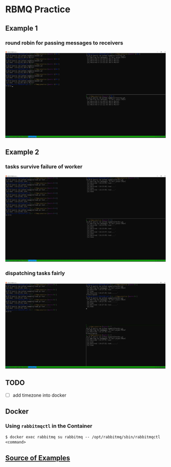 # RBMQ Practice

## Example 1
### round robin for passing messages to receivers
![round robin](images/example1-round-robin.JPG)

## Example 2
### tasks survive failure of worker
![still round robin](images/example2.JPG)
### dispatching tasks fairly
![fair dispatching](images/example2-dispatch.JPG)

## TODO
- [ ] add timezone into docker

## Docker

### Using `rabbitmqctl` in the Container

```
$ docker exec rabbitmq su rabbitmq -- /opt/rabbitmq/sbin/rabbitmqctl <command>
```

## [Source of Examples](https://www.rabbitmq.com/)
